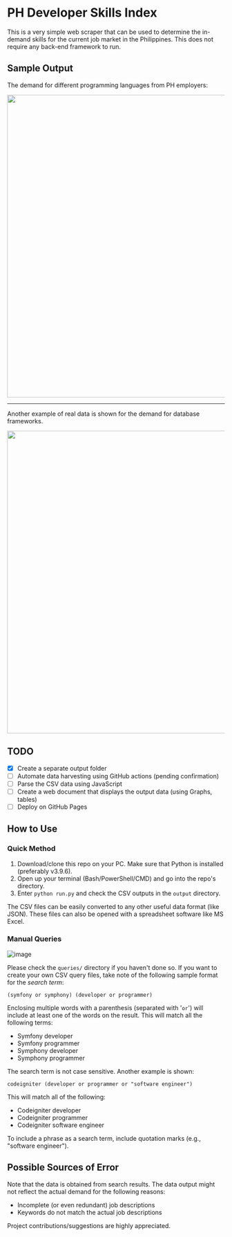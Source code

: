 # PH Developer Skills Index

This is a very simple web scraper that can be used to determine the in-demand 
skills for the current job market in the Philippines. This does not require any back-end framework to run.

## Sample Output

The demand for different programming languages from PH employers:

<img src='https://user-images.githubusercontent.com/76241888/132360549-f6cbee91-799f-497b-94d7-cbab373b2298.png' width='700px'>

---

Another example of real data is shown for the demand for database frameworks.

<img src='https://user-images.githubusercontent.com/76241888/132358961-83ab05ec-eac9-4dd6-b1af-c6cdb5364bb4.png' width='700px'>

## TODO
- [x] Create a separate output folder
- [ ] Automate data harvesting using GitHub actions (pending confirmation)
- [ ] Parse the CSV data using JavaScript
- [ ] Create a web document that displays the output data (using Graphs, tables)
- [ ] Deploy on GitHub Pages

## How to Use
### Quick Method
1. Download/clone this repo on your PC. Make sure that Python is installed (preferably v3.9.6).
2. Open up your terminal (Bash/PowerShell/CMD) and go into the repo's directory.
3. Enter `python run.py` and check the CSV outputs in the `output` directory.

The CSV files can be easily converted to any other useful data format (like JSON).
These files can also be opened with a spreadsheet software like MS Excel.

### Manual Queries

![image](https://user-images.githubusercontent.com/76241888/133780613-0eb91835-66d6-4323-9afd-bc393a244235.png)

Please check  the `queries/` directory if you haven't done so. If you want to create your own CSV query files, take note of the following sample format for the *search term*:

```
(symfony or symphony) (developer or programmer)
```

Enclosing multiple words with a parenthesis (separated with '`or`') will include at least one of the words on the result. This will match all the following terms:

- Symfony developer
- Symfony programmer
- Symphony developer
- Symphony programmer

The search term is not case sensitive. Another example is shown:

```
codeigniter (developer or programmer or "software engineer")
```

This will match all of the following:

- Codeigniter developer
- Codeigniter programmer
- Codeigniter software engineer

To include a phrase as a search term, include quotation marks (e.g., "software engineer").

## Possible Sources of Error
Note that the data is obtained from search results.
The data output might not reflect the actual demand for the following reasons:
- Incomplete (or even redundant) job descriptions
- Keywords do not match the actual job descriptions

Project contributions/suggestions are highly appreciated.
